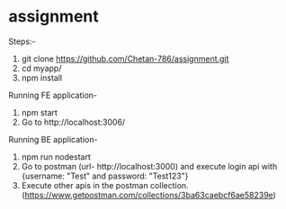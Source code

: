 # assignment



Steps:-
1) git clone https://github.com/Chetan-786/assignment.git
2) cd myapp/
3) npm install


Running FE application-
1) npm start
2) Go to http://localhost:3006/

Running BE application-
1) npm run nodestart 
2) Go to postman (url- http://localhost:3000) and execute login api with  {username: "Test" and password: "Test123"}
3) Execute other apis in the postman collection. (https://www.getpostman.com/collections/3ba63caebcf6ae58239e)
